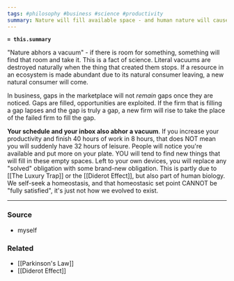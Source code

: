 ```yaml
---
tags: #philosophy #business #science #productivity 
summary: Nature will fill available space - and human nature will cause you to, too
---
```

**`= this.summary`**

"Nature abhors a vacuum" - if there is room for something, something will find that room and take it. This is a fact of science. Literal vacuums are destroyed naturally when the thing that created them stops. If a resource in an ecosystem is made abundant due to its natural consumer leaving, a new natural consumer will come. 

In business, gaps in the marketplace will not *remain* gaps once they are noticed. Gaps are filled, opportunities are exploited. If the firm that is filling a gap lapses and the gap is truly a gap, a new firm will rise to take the place of the failed firm to fill the gap.

**Your schedule and your inbox also abhor a vacuum**. If you increase your productivity and finish 40 hours of work in 8 hours, that does NOT mean you will suddenly have 32 hours of leisure. People will notice you're available and put more on your plate. YOU will tend to find new things that will fill in these empty spaces. Left to your own devices, you will replace any "solved" obligation with some brand-new obligation. This is partly due to [[The Luxury Trap]] or the [[Diderot Effect]], but also part of human biology. We self-seek a homeostasis, and that homeostasic set point CANNOT be "fully satisfied", it's just not how we evolved to exist.


---
### Source
- myself

### Related
- [[Parkinson's Law]]
- [[Diderot Effect]]